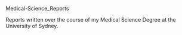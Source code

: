 Medical-Science_Reports

Reports written over the course of my Medical Science Degree at the University of Sydney.
